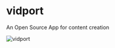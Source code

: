# vidport
An Open Source App for content creation   

![vidport](https://socialify.git.ci/ShyamendraHazra/vidport/image?description=1&descriptionEditable=An%20Open%20Source%20App%20for%20creating%20and%20hosting%20content&font=Source%20Code%20Pro&forks=1&issues=1&language=1&name=1&pattern=Circuit%20Board&pulls=1&stargazers=1&theme=Auto)
